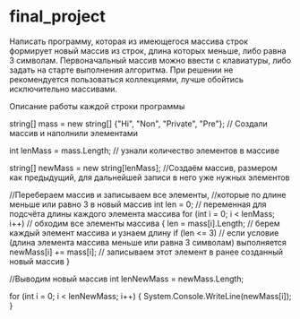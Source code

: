 # final_project

Написать программу, которая из имеющегося массива строк формирует новый массив из строк, длина которых меньше, либо равна 3 символам. Первоначальный массив можно ввести с клавиатуры, либо задать на старте выполнения алгоритма. При решении не рекомендуется пользоваться коллекциями, лучше обойтись исключительно массивами.

Описание работы каждой строки программы

string[] mass = new string[] {"Hi", "Non", "Private", "Pre"}; // Создали массив и наполнили элементами

int lenMass = mass.Length; // узнали количество элементов в массиве

string[] newMass = new string[lenMass]; //Создаём массив, размером как предыдущий, для дальнейшей записи в него уже нужных элементов

//Перебераем массив и записываем все элементы, 
//которые по длине меньше или равно 3 в новый массив
int len = 0; // переменная для подсчёта длины каждого элемента массива
for (int i = 0; i < lenMass; i++) // обходим все элементы массива
{
    len = mass[i].Length; // берем каждый элемент массива и узнаем длину
    if (len <= 3) // если условие (длина элемента массива меньше или равна 3 символам) выполняется
        newMass[i] += mass[i]; // записываем этот элемент в ранее созданный новый массив
}

//Выводим новый массив
int lenNewMass = newMass.Length;

for (int i = 0; i < lenNewMass; i++)
{
    System.Console.WriteLine(newMass[i]);
}
